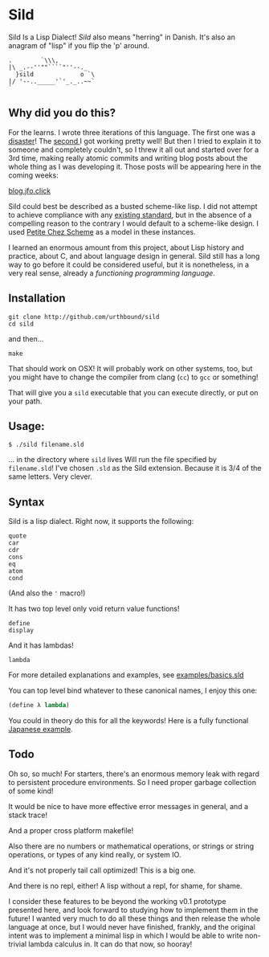Sild
=====

Sild Is a Lisp Dialect! _Sild_ also means "herring" in Danish. It's also an
anagram of "lisp" if you flip the 'p' around.

```
.        `\\\,
|\ _.--''""````"''--._
  }sild             o `\
|/ '--.._____'`'_._..~~`
`
```

Why did you do this?
------------------

For the learns. I wrote three iterations of this language. The first one was
a [disaster](https://github.com/urthbound/risp)! The [second
](https://github.com/urthbound/sildold) I got working pretty well! But then I
tried to explain it to someone and completely couldn't, so I threw it all out
and started over for a 3rd time, making really atomic commits and
writing blog posts about the whole thing as I was developing it. Those posts will
be appearing here in the coming weeks:

[blog.jfo.click](blog.jfo.click)

Sild could best be described as a busted scheme-like lisp. I did not attempt to
achieve compliance with any [existing standard](http://www.r6rs.org/), but in
the absence of a compelling reason to the contrary I would default to a
scheme-like design. I used [Petite Chez
Scheme](http://www.scheme.com/petitechezscheme.html) as a model in these
instances.

I learned an enormous amount from this project, about Lisp history and
practice, about C, and about language design in general. Sild still has a long
way to go before it could be considered useful, but it is nonetheless, in a very
real sense, already a _functioning programming language_.

Installation
------------

```
git clone http://github.com/urthbound/sild
cd sild
```

and then...

```
make
```

That should work on OSX! It will probably work on other systems, too, but you
might have to change the compiler from clang (`cc`) to `gcc` or something!

That will give you a `sild` executable that you can execute directly, or put on
your path.

Usage:
------

```
$ ./sild filename.sld
```

... in the directory where `sild` lives Will run the file specified by
`filename.sld`! I've chosen `.sld` as the Sild extension. Because it is 3/4 of
the same letters. Very clever.

Syntax
------

Sild is a lisp dialect. Right now, it supports the following:

```
quote
car
cdr
cons
eq
atom
cond
```

(And also the `'` macro!)

It has two top level only void return value functions!

```
define
display
```

And it has lambdas!

```
lambda
```

For more detailed explanations and examples, see
[examples/basics.sld](http://github.com/urthbound/sild/blob/master/examples/basics.sld)

You can top level bind whatever to these canonical names, I enjoy this
one:

```scheme
(define λ lambda)
```

You could in theory do this for all the keywords! Here is a fully functional
[Japanese example](http://github.com/urthbound/sild/blob/master/examples/japanese.sld).

Todo
----

Oh so, so much! For starters, there's an enormous memory leak with regard to
persistent procedure environments. So I need proper garbage collection of some kind!

It would be nice to have more effective error messages in general, and a stack
trace!

And a proper cross platform makefile!

Also there are no numbers or mathematical operations, or strings or string
operations, or types of any kind really, or system IO.

And it's not properly tail call optimized! This is a big one.

And there is no repl, either! A lisp without a repl, for shame, for shame.

I consider these features to be beyond the working v0.1 prototype presented
here, and look forward to studying how to implement them in the future! I
wanted very much to do all these things and then release the whole language at
once, but I would never have finished, frankly, and the original intent was to
implement a minimal lisp in which I would be able to write non-trivial lambda
calculus in. It can do that now, so hooray!
